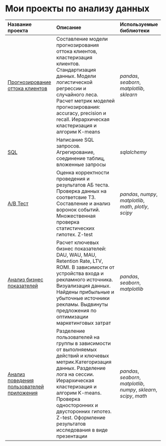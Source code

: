 # Мои проекты по анализу данных

| Название проекта | Описание | Используемые библиотеки | 
| :---------------------- | :---------------------- | :---------------------- |
| [Прогнозирование оттока клиентов](ML) | Составление модели прогнозирования оттока клиентов, кластеризация клиентов. Стандартизация данных. Модели логистической регрессии и случайного леса. Расчет метрик моделей прогнозирования: accuracy, precision и recall.  Иерархическая кластеризация и алгорим K-means| *pandas*, *seaborn*, *matplotlib*, *sklearn* |
| [SQL](SQL) | Написание SQL запросов. Агрегирование, соединение таблиц, вложенные запросы| *sqlalchemy* |                                  
| [A/B Тест](AB_Test) | Оценка корректности проведения и результатов АБ теста. Проверка данных на соответсвие ТЗ. Составление и анализ воронок событий. Множественная проверка статистических гипотех. Z-test| *pandas*, *numpy*, *matplotlib*, *math*, *plotly*, *scipy* |
| [Анализ бизнес показателей](Analys_business_indicators) | Расчет ключевых бизнес показателей: DAU, WAU, MAU, Retention Rate, LTV, ROMI. В зависимости от устройства входа и рекламного источника. Визуализация данных. Найдены прибыльные и убыточные источники рекламы. Выдвинуты предложения по оптимизации маркетинговых затрат | *pandas*, *seaborn*, *matplotlib* |
| [Анализ поведения пользователей приложения](User_behavior_analysis) | Разделение пользователей на группы в зависимости от выполняемых действий и ключевых метрик.Категоризация данных. Разделение лога на сессии. Иерархическая кластеризация и алгорим K-means. Проверка односторонних и двусторонних гипотез. Z-test. Оформление результатов исследования в виде презентации| *pandas*, *seaborn*, *matplotlib*, *numpy*, *sklearn*, *scipy*, *math* |